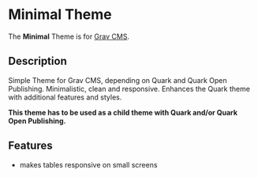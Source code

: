 # Minimal Theme

The **Minimal** Theme is for [Grav CMS](http://github.com/getgrav/grav). 

## Description

Simple Theme for Grav CMS, depending on Quark and Quark Open Publishing. Minimalistic, clean and responsive. Enhances the Quark theme with additional features and styles.

**This theme has to be used as a child theme with Quark and/or Quark Open Publishing.**

## Features

- makes tables responsive on small screens
